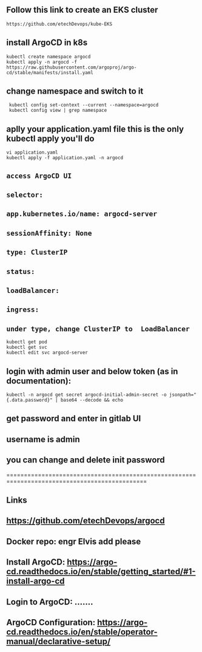 ## Follow this link to create an EKS cluster
```
https://github.com/etechDevops/kube-EKS
```
## install ArgoCD in k8s
```
kubectl create namespace argocd
kubectl apply -n argocd -f https://raw.githubusercontent.com/argoproj/argo-cd/stable/manifests/install.yaml
```
## change namespace and switch to it
```
 kubectl config set-context --current --namespace=argocd
 kubectl config view | grep namespace
 ```
## aplly your application.yaml file this is the only kubectl apply you'll do
```
vi application.yaml
kubectl apply -f application.yaml -n argocd
```

## `access ArgoCD UI`
## `selector:`
##      `app.kubernetes.io/name: argocd-server`
##    `sessionAffinity: None`
##    `type: ClusterIP`
##  `status:`
##    `loadBalancer:`
##      `ingress:`
## `under type, change ClusterIP to  LoadBalancer`    

```
kubectl get pod 
kubectl get svc 
kubectl edit svc argocd-server
```

## login with admin user and below token (as in documentation):
```
kubectl -n argocd get secret argocd-initial-admin-secret -o jsonpath="{.data.password}" | base64 --decode && echo
```
## get password and enter in gitlab UI
## username is admin

## you can change and delete init password

==============================================================================================

## Links


## https://github.com/etechDevops/argocd


## Docker repo: engr Elvis add please


## Install ArgoCD: https://argo-cd.readthedocs.io/en/stable/getting_started/#1-install-argo-cd


## Login to ArgoCD: .......


## ArgoCD Configuration: https://argo-cd.readthedocs.io/en/stable/operator-manual/declarative-setup/


